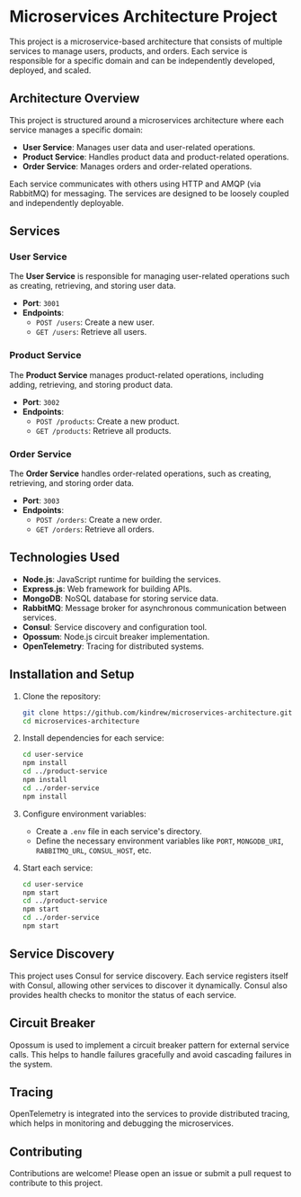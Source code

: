 # Microservices Architecture Project

This project is a microservice-based architecture that consists of multiple services to manage users, products, and orders. Each service is responsible for a specific domain and can be independently developed, deployed, and scaled.


## Architecture Overview

This project is structured around a microservices architecture where each service manages a specific domain:

- **User Service**: Manages user data and user-related operations.
- **Product Service**: Handles product data and product-related operations.
- **Order Service**: Manages orders and order-related operations.

Each service communicates with others using HTTP and AMQP (via RabbitMQ) for messaging. The services are designed to be loosely coupled and independently deployable.

## Services

### User Service

The **User Service** is responsible for managing user-related operations such as creating, retrieving, and storing user data.

- **Port**: `3001`
- **Endpoints**:
  - `POST /users`: Create a new user.
  - `GET /users`: Retrieve all users.

### Product Service

The **Product Service** manages product-related operations, including adding, retrieving, and storing product data.

- **Port**: `3002`
- **Endpoints**:
  - `POST /products`: Create a new product.
  - `GET /products`: Retrieve all products.

### Order Service

The **Order Service** handles order-related operations, such as creating, retrieving, and storing order data.

- **Port**: `3003`
- **Endpoints**:
  - `POST /orders`: Create a new order.
  - `GET /orders`: Retrieve all orders.

## Technologies Used

- **Node.js**: JavaScript runtime for building the services.
- **Express.js**: Web framework for building APIs.
- **MongoDB**: NoSQL database for storing service data.
- **RabbitMQ**: Message broker for asynchronous communication between services.
- **Consul**: Service discovery and configuration tool.
- **Opossum**: Node.js circuit breaker implementation.
- **OpenTelemetry**: Tracing for distributed systems.

## Installation and Setup

1. Clone the repository:
   ```bash
   git clone https://github.com/kindrew/microservices-architecture.git
   cd microservices-architecture
   ```

2. Install dependencies for each service:
   ```bash
   cd user-service
   npm install
   cd ../product-service
   npm install
   cd ../order-service
   npm install
   ```

3. Configure environment variables:
   - Create a `.env` file in each service's directory.
   - Define the necessary environment variables like `PORT`, `MONGODB_URI`, `RABBITMQ_URL`, `CONSUL_HOST`, etc.

4. Start each service:
   ```bash
   cd user-service
   npm start
   cd ../product-service
   npm start
   cd ../order-service
   npm start
   ```

## Service Discovery

This project uses Consul for service discovery. Each service registers itself with Consul, allowing other services to discover it dynamically. Consul also provides health checks to monitor the status of each service.

## Circuit Breaker

Opossum is used to implement a circuit breaker pattern for external service calls. This helps to handle failures gracefully and avoid cascading failures in the system.

## Tracing

OpenTelemetry is integrated into the services to provide distributed tracing, which helps in monitoring and debugging the microservices.


## Contributing

Contributions are welcome! Please open an issue or submit a pull request to contribute to this project.

